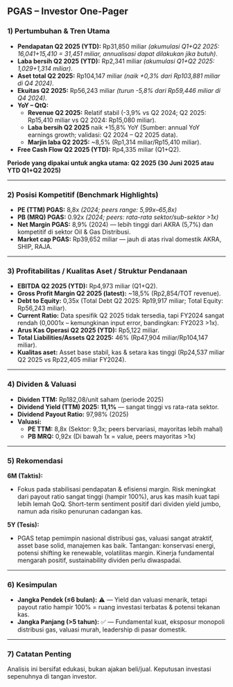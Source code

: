 ## PGAS – Investor One-Pager

### 1) Pertumbuhan & Tren Utama

- **Pendapatan Q2 2025 (YTD):** Rp31,850 miliar *(akumulasi Q1+Q2 2025: 16,041+15,410 = 31,451 miliar, annualisasi dapat dilakukan jika butuh)*.
- **Laba bersih Q2 2025 (YTD):** Rp2,341 miliar *(akumulasi Q1+Q2 2025: 1,029+1,314 miliar)*.
- **Aset total Q2 2025:** Rp104,147 miliar *(naik +0,3% dari Rp103,881 miliar di Q4 2024)*.
- **Ekuitas Q2 2025:** Rp56,243 miliar *(turun -5,8% dari Rp59,446 miliar di Q4 2024)*.
- **YoY – QtQ:**
  - **Revenue Q2 2025:** Relatif stabil (-3,9% vs Q2 2024; Q2 2025: Rp15,410 miliar vs Q2 2024: Rp15,080 miliar).
  - **Laba bersih Q2 2025** naik +15,8% YoY (Sumber: annual YoY earnings growth; validasi: Q2 2024 – Q2 2025 data).
  - **Marjin laba Q2 2025:** ~8,5% (Rp1,314 miliar/Rp15,410 miliar).
- **Free Cash Flow Q2 2025 (YTD):** Rp4,335 miliar (Q1+Q2).

**Periode yang dipakai untuk angka utama: Q2 2025 (30 Juni 2025 atau YTD Q1+Q2 2025)**

---

### 2) Posisi Kompetitif (Benchmark Highlights)

- **PE (TTM) PGAS:** 8,8x *(2024; peers range: 5,99x–65,8x)*
- **PB (MRQ) PGAS:** 0.92x *(2024; peers: rata-rata sektor/sub-sektor >1x)*
- **Net Margin PGAS:** 8,9% (2024) — lebih tinggi dari AKRA (5,7%) dan kompetitif di sektor Oil & Gas Distribusi.
- **Market cap PGAS:** Rp39,652 miliar — jauh di atas rival domestik AKRA, SHIP, RAJA.

---

### 3) Profitabilitas / Kualitas Aset / Struktur Pendanaan

- **EBITDA Q2 2025 (YTD):** Rp4,973 miliar (Q1+Q2).
- **Gross Profit Margin Q2 2025 (latest):** ~18,5% (Rp2,854/TOT revenue).
- **Debt to Equity:** 0,35x (Total Debt Q2 2025: Rp19,917 miliar; Total Equity: Rp56,243 miliar).
- **Current Ratio:** Data spesifik Q2 2025 tidak tersedia, tapi FY2024 sangat rendah (0,0001x – kemungkinan input error, bandingkan: FY2023 >1x).
- **Arus Kas Operasi Q2 2025 (YTD):** Rp5,122 miliar.
- **Total Liabilities/Assets Q2 2025:** 46% (Rp47,904 miliar/Rp104,147 miliar).
- **Kualitas aset:** Asset base stabil, kas & setara kas tinggi (Rp24,537 miliar Q2 2025 vs Rp22,405 miliar FY2024).

---

### 4) Dividen & Valuasi

- **Dividen TTM:** Rp182,08/unit saham (periode 2025)
- **Dividend Yield (TTM) 2025:** **11,1%** — sangat tinggi vs rata-rata sektor.
- **Dividend Payout Ratio:** 97,98% (2025)
- **Valuasi:** 
  - **PE TTM:** 8,8x (Sektor: 9,3x; peers bervariasi, mayoritas lebih mahal)
  - **PB MRQ:** 0,92x (Di bawah 1x = value, peers mayoritas >1x)

---

### 5) Rekomendasi

**6M (Taktis):**
- Fokus pada stabilisasi pendapatan & efisiensi margin. Risk meningkat dari payout ratio sangat tinggi (hampir 100%), arus kas masih kuat tapi lebih lemah QoQ. Short-term sentiment positif dari dividen yield jumbo, namun ada risiko penurunan cadangan kas.

**5Y (Tesis):**
- PGAS tetap pemimpin nasional distribusi gas, valuasi sangat atraktif, asset base solid, manajemen kas baik. Tantangan: konservasi energi, potensi shifting ke renewable, volatilitas margin. Kinerja fundamental mengarah positif, sustainability dividen perlu diwaspadai.

---

### 6) Kesimpulan

- **Jangka Pendek (≤6 bulan):** ⚠️ — Yield dan valuasi menarik, tetapi payout ratio hampir 100% = ruang investasi terbatas & potensi tekanan kas.
- **Jangka Panjang (>5 tahun):** ✅ — Fundamental kuat, eksposur monopoli distribusi gas, valuasi murah, leadership di pasar domestik.

---

### 7) Catatan Penting

Analisis ini bersifat edukasi, bukan ajakan beli/jual. Keputusan investasi sepenuhnya di tangan investor.